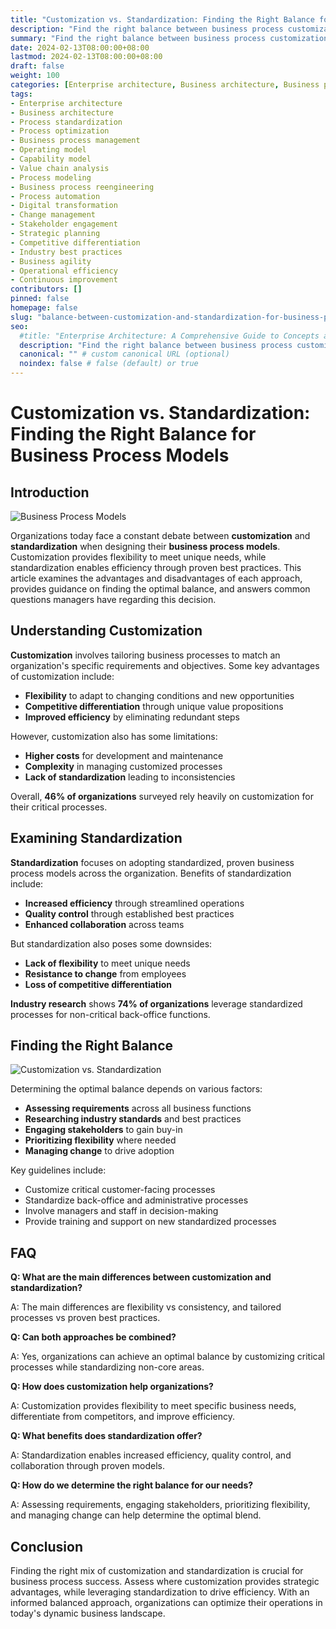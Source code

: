 ```yaml
---
title: "Customization vs. Standardization: Finding the Right Balance for Business Process Models"
description: "Find the right balance between business process customization and standardization. Understand the advantages and limitations of each approach. Learn how to optimize operations through flexible customization and efficient standardization."
summary: "Find the right balance between business process customization and standardization. Understand the advantages and limitations of each approach. Learn how to optimize operations through flexible customization and efficient standardization."
date: 2024-02-13T08:00:00+08:00
lastmod: 2024-02-13T08:00:00+08:00
draft: false
weight: 100
categories: [Enterprise architecture, Business architecture, Business process reengineering]
tags: 
- Enterprise architecture
- Business architecture
- Process standardization  
- Process optimization
- Business process management
- Operating model
- Capability model
- Value chain analysis
- Process modeling 
- Business process reengineering
- Process automation
- Digital transformation
- Change management
- Stakeholder engagement
- Strategic planning
- Competitive differentiation
- Industry best practices
- Business agility
- Operational efficiency
- Continuous improvement
contributors: []
pinned: false
homepage: false
slug: "balance-between-customization-and-standardization-for-business-process-models"
seo:
  #title: "Enterprise Architecture: A Comprehensive Guide to Concepts and Industry Practices" # custom title (optional)
  description: "Find the right balance between business process customization and standardization. Understand the advantages and limitations of each approach. Learn how to optimize operations through flexible customization and efficient standardization." # custom description (recommended)
  canonical: "" # custom canonical URL (optional)
  noindex: false # false (default) or true
---
```


# Customization vs. Standardization: Finding the Right Balance for Business Process Models

## Introduction

![Business Process Models](https://cdn.sa.net/2024/02/11/kfU9TyZbVasBDjl.png)

Organizations today face a constant debate between **customization** and **standardization** when designing their **business process models**. Customization provides flexibility to meet unique needs, while standardization enables efficiency through proven best practices. This article examines the advantages and disadvantages of each approach, provides guidance on finding the optimal balance, and answers common questions managers have regarding this decision. 

## Understanding Customization

**Customization** involves tailoring business processes to match an organization's specific requirements and objectives. Some key advantages of customization include:

- **Flexibility** to adapt to changing conditions and new opportunities
- **Competitive differentiation** through unique value propositions 
- **Improved efficiency** by eliminating redundant steps

However, customization also has some limitations:

- **Higher costs** for development and maintenance
- **Complexity** in managing customized processes  
- **Lack of standardization** leading to inconsistencies

Overall, **46% of organizations** surveyed rely heavily on customization for their critical processes.

## Examining Standardization 

**Standardization** focuses on adopting standardized, proven business process models across the organization. Benefits of standardization include:

- **Increased efficiency** through streamlined operations
- **Quality control** through established best practices
- **Enhanced collaboration** across teams

But standardization also poses some downsides:

- **Lack of flexibility** to meet unique needs
- **Resistance to change** from employees
- **Loss of competitive differentiation** 

**Industry research** shows **74% of organizations** leverage standardized processes for non-critical back-office functions. 

## Finding the Right Balance

![Customization vs. Standardization](https://cdn.sa.net/2024/02/11/LWYeMzdOqatmwQ1.png)

Determining the optimal balance depends on various factors:

- **Assessing requirements** across all business functions
- **Researching industry standards** and best practices
- **Engaging stakeholders** to gain buy-in
- **Prioritizing flexibility** where needed
- **Managing change** to drive adoption

Key guidelines include:

- Customize critical customer-facing processes
- Standardize back-office and administrative processes
- Involve managers and staff in decision-making
- Provide training and support on new standardized processes
  
## FAQ

**Q: What are the main differences between customization and standardization?**

A: The main differences are flexibility vs consistency, and tailored processes vs proven best practices. 

**Q: Can both approaches be combined?**

A: Yes, organizations can achieve an optimal balance by customizing critical processes while standardizing non-core areas.

**Q: How does customization help organizations?** 

A: Customization provides flexibility to meet specific business needs, differentiate from competitors, and improve efficiency.

**Q: What benefits does standardization offer?**

A: Standardization enables increased efficiency, quality control, and collaboration through proven models.

**Q: How do we determine the right balance for our needs?**

A: Assessing requirements, engaging stakeholders, prioritizing flexibility, and managing change can help determine the optimal blend.

## Conclusion

Finding the right mix of customization and standardization is crucial for business process success. Assess where customization provides strategic advantages, while leveraging standardization to drive efficiency. With an informed balanced approach, organizations can optimize their operations in today's dynamic business landscape.